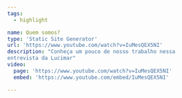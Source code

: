 ```yaml
---
tags:
  - highlight

name: Quem somos?
type: 'Static Site Generator'
url: 'https://www.youtube.com/watch?v=IuMesQEX5NI'
description: "Conheça um pouco de nosso trabalho nessa
entrevista da Lucimar"
video: 
  page: 'https://www.youtube.com/watch?v=IuMesQEX5NI'
  embed: 'https://www.youtube.com/embed/IuMesQEX5NI'

---
```


